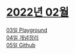 # [2022년 02월](https://github.com/kongom2/kongom2/tree/main/learn/2022%EB%85%84/2%EC%9B%94)

[03일 Playground](./2022%EB%85%84/2%EC%9B%94/03%EC%9D%BC%20Playground.md)<br/>
[04일 개념정리](./2022%EB%85%84/2%EC%9B%94/04%EC%9D%BC%20%EA%B0%9C%EB%85%90%20%EC%A0%95%EB%A6%AC.md)<br/>
[05일 Github](./2022%EB%85%84/2%EC%9B%94/05%EC%9D%BC%20Github.md)<br/>
